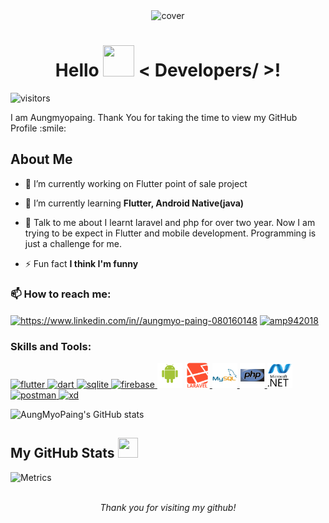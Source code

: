 <div align="center">
<img width="100%" height = "250px" src="https://cdn.pixabay.com/photo/2018/01/14/23/12/nature-3082832_1280.jpg" alt="cover" />
</div>

<h1 align='center'> Hello <img src = "https://raw.githubusercontent.com/rahulbanerjee26/githubProfileReadmeGenerator/main/gifs/wave.gif" width = 50px height='50px'> < Developers/ >! </h1>
<p align='center'>

![visitors](https://visitor-badge.glitch.me/badge?page_id=aungmyopaing890.aungmyopaing890)

</p>
<div size='20px'> I am Aungmyopaing. Thank You for taking the time to view my GitHub Profile :smile: 
</div>

<h2> About Me </h2>


- 🔭 I’m currently working on Flutter point of sale project 

- 🌱 I’m currently learning **Flutter, Android Native(java)**

- 💬 Talk to me about I learnt laravel and php for over two year. Now I am trying to be expect in Flutter and mobile development. Programming is just a challenge for me. 

- ⚡ Fun fact **I think I'm funny**



<h3 align="left">📫 How to reach me:</h3>
<p align="left">
<a href="https://linkedin.com/in/https://www.linkedin.com/in//aungmyo-paing-080160148" target="blank"><img align="center" src="https://raw.githubusercontent.com/rahuldkjain/github-profile-readme-generator/master/src/images/icons/Social/linked-in-alt.svg" alt="https://www.linkedin.com/in//aungmyo-paing-080160148" height="30" width="40" /></a>
<a href="https://fb.com/amp942018" target="blank"><img align="center" src="https://raw.githubusercontent.com/rahuldkjain/github-profile-readme-generator/master/src/images/icons/Social/facebook.svg" alt="amp942018" height="30" width="40" /></a>
</p>



<h3 align="left">Skills and Tools:</h3>
<p align="left">
<a href="https://flutter.dev" target="_blank" rel="noreferrer"> <img src="https://www.vectorlogo.zone/logos/flutterio/flutterio-icon.svg" alt="flutter" width="40" height="40"/> </a> 
<a href="https://dart.dev" target="_blank" rel="noreferrer"> <img src="https://www.vectorlogo.zone/logos/dartlang/dartlang-icon.svg" alt="dart" width="40" height="40"/> </a> 
<a href="https://www.sqlite.org/" target="_blank" rel="noreferrer"> <img src="https://www.vectorlogo.zone/logos/sqlite/sqlite-icon.svg" alt="sqlite" width="40" height="40"/> </a> 
<a href="https://firebase.google.com/" target="_blank" rel="noreferrer"> <img src="https://www.vectorlogo.zone/logos/firebase/firebase-icon.svg" alt="firebase" width="40" height="40"/> </a> 
<a href="https://developer.android.com" target="_blank" rel="noreferrer"> <img src="https://raw.githubusercontent.com/devicons/devicon/master/icons/android/android-original-wordmark.svg" alt="android" width="40" height="40"/></a>
<a href="https://laravel.com/" target="_blank" rel="noreferrer"> <img src="https://raw.githubusercontent.com/devicons/devicon/master/icons/laravel/laravel-plain-wordmark.svg" alt="laravel" width="40" height="40"/> </a> 
<a href="https://www.mysql.com/" target="_blank" rel="noreferrer"> <img src="https://raw.githubusercontent.com/devicons/devicon/master/icons/mysql/mysql-original-wordmark.svg" alt="mysql" width="40" height="40"/> </a> 
<a href="https://www.php.net" target="_blank" rel="noreferrer"> <img src="https://raw.githubusercontent.com/devicons/devicon/master/icons/php/php-original.svg" alt="php" width="40" height="40"/> </a> 
<a href="https://dotnet.microsoft.com/" target="_blank" rel="noreferrer"> <img src="https://raw.githubusercontent.com/devicons/devicon/master/icons/dot-net/dot-net-original-wordmark.svg" alt="dotnet" width="40" height="40"/> </a> 
<a href="https://postman.com" target="_blank" rel="noreferrer"> <img src="https://www.vectorlogo.zone/logos/getpostman/getpostman-icon.svg" alt="postman" width="40" height="40"/> </a>
<a href="https://www.adobe.com/products/xd.html" target="_blank" rel="noreferrer"> <img src="https://cdn.worldvectorlogo.com/logos/adobe-xd.svg" alt="xd" width="40" height="40"/> </a> </p>

![AungMyoPaing's GitHub stats](https://github-readme-stats.vercel.app/api?username=aungmyopaing890&show_icons=true&theme=radical&text_color=black&bg_color=white&title_color=5200bd&icon_color=blue)



<h2> My GitHub Stats <img src='https://raw.githubusercontent.com/rahulbanerjee26/githubProfileReadmeGenerator/main/gifs/github.gif' width='32px' height=32px> </h2>

![Metrics](https://metrics.lecoq.io/aungmyopaing890?template=terminal&base.header=0&base.activity=0&base.repositories=0&base.metadata=0&languages=1&languages.limit=8&languages.colors=github&languages.threshold=0%25&config.timezone=America%2FToronto)


<br>
<footer align='center'><i align='center'>Thank you for visiting my github!</i></footer>


